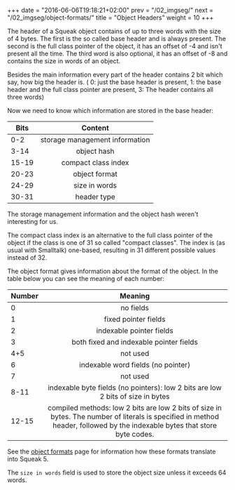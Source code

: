 +++
date = "2016-06-06T19:18:21+02:00"
prev = "/02_imgseg/"
next = "/02_imgseg/object-formats/"
title = "Object Headers"
weight = 10
+++

The header of a Squeak object contains of up to three words with the size of 4 bytes.
The first is the so called base header and is always present.
The second is the full class pointer of the object, it has an offset of -4 and isn't present all the time.
The third word is also optional, it has an offset of -8 and contains the size in words of an object.

Besides the main information every part of the header contains 2 bit which say, how big the header is.
( 0: just the base header is present, 1: the base header and the full class pointer are present, 3: The header contains all three words)

Now we need to know which information are stored in the base header:


| Bits          | Content                                             |
| ------------- |:---------------------------------------------------:|
| 0-2           | storage management information                      |
| 3-14          | object hash                                         |
| 15-19         | compact class index                                 |
| 20-23         | object format                                       |
| 24-29         | size in words                                       |
| 30-31         | header type                                         |

The storage management information and the object hash weren't interesting for us.

The compact class index is an alternative to the full class pointer of the object if the class is one of 31 so called "compact classes".
The index is (as usual with Smalltalk) one-based, resulting in 31 different possible values instead of 32.

The object format gives information about the format of the object. In the table below you can see the meaning of each number:

| Number        | Meaning                                             |
| ------------- |:---------------------------------------------------:|
| 0             |  no fields                                          |
| 1             | fixed pointer fields                                |
| 2             | indexable pointer fields                            |
| 3             | both fixed and indexable pointer fields             |
| 4+5           | not used                                            |
| 6             | indexable word fields (no pointer)                  |
| 7             | not used                                            |
| 8-11          | indexable byte fields (no pointers): low 2 bits are low 2 bits of size in bytes |
| 12-15         | compiled methods: low 2 bits are low 2 bits of size in bytes. The number of literals is specified in method header, followed by the indexable bytes that store byte codes. |

See the [object formats](/02_imgseg/object-formats/) page for information how these formats translate into Squeak 5.

The `size in words` field is used to store the object size unless it exceeds 64 words.
